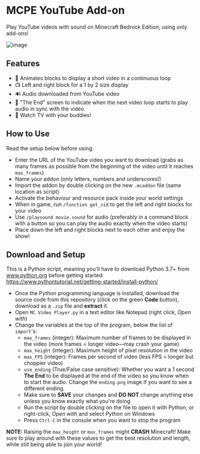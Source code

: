 ﻿# MCPE YouTube Add-on

Play YouTube videos with sound on Minecraft Bedrock Edition, using only add-ons!

![image](https://user-images.githubusercontent.com/76597978/172966574-0303623b-393f-4a9f-8e8a-f26462e9997d.png)

## Features
- 🎥 Animates blocks to display a short video in a continuous loop
- 📺 Left and right block for a 1 by 2 size display
- 🔊 Audio downloaded from YouTube video
- 🎫 "The End" screen to indicate when the next video loop starts to play audio in sync with the video
- 🍿 Watch TV with your buddies!

## How to Use
Read the setup below before using.
- Enter the URL of the YouTube video you want to download (grabs as many frames as possible from the beginning of the video until it reaches `max_frames`)
- Name your addon (only letters, numbers and underscores!)
- Import the addon by double clicking on the new `.mcaddon` file (same location as script)
- Activate the behaviour and resource pack inside your world settings
- When in game, run `/function get_vid` to get the left and right blocks for your video
- Use `/playsound movie.sound` for audio (preferably in a command block with a button so you can play the audio exactly when the video starts)
- Place down the left and right blocks next to each other and enjoy the show!

## Download and Setup

This is a Python script, meaning you'll have to download Python 3.7+ from www.python.org before getting started: https://www.pythontutorial.net/getting-started/install-python/
- Once the Python programming language is installed, download the source code from this repository (click on the green **Code** button), download as a `.zip` file and **extract** it.
- Open `MC Video Player.py` in a text editor like Notepad (right click, *Open with*)
- Change the variables at the top of the program, below the list of `import`'s:
  -  `max_frames` (integer): Maximum number of frames to be displayed in the video (more frames = longer video—may crash your game)
  -  `max_height` (integer): Maximum height of pixel resolution in the video
  -  `max_FPS` (integer): Frames per second of video (less FPS = longer but choppier video)
  -  `use_ending` (True/False case sensitive): Whether you want a 1 second **The End** to be displayed at the end of the video so you know when to start the audio. Change the `ending.png` image if you want to see a different ending.
  -  Make sure to **SAVE** your changes and **DO NOT** change anything else unless you know exactly what you're doing
  -  Run the script by double clicking on the file to open it with Python, or right-click, *Open with* and select *Python* on Windows
  -  Press `Ctrl-C` in the console when you want to stop the program

**NOTE:** Raising the `max_height` or `max_frames` might **CRASH** Minecraft! Make sure to play around with these values to get the best resolution and length, while still being able to join your world!

